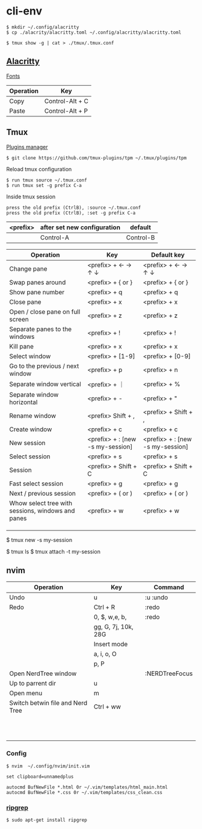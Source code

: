 # cli-env

```shell
$ mkdir ~/.config/alacritty
$ cp ./alacrity/alacritty.toml ~/.config/alacritty/alacritty.toml
```

```shell
$ tmux show -g | cat > ./tmux/.tmux.conf
```

## [Alacritty](https://alacritty.org/)

[Fonts](https://www.nerdfonts.com/font-downloads)

|Operation | Key |
|-|-|
|Copy | Control-Alt + C |
|Paste | Control-Alt + P |

## Tmux

[Plugins manager](https://github.com/tmux-plugins/tpm)

```
$ git clone https://github.com/tmux-plugins/tpm ~/.tmux/plugins/tpm
```


Reload tmux configuration

```shell
$ run tmux source ~/.tmux.conf
$ run tmux set -g prefix C-a
```
Inside tmux session

```
press the old prefix (CtrlB), :source ~/.tmux.conf
press the old prefix (CtrlB), :set -g prefix C-a
```

| &lt;prefix&gt; | after set new configuration | default |
| - | - | - |
| | Control-A | Control-B |


|Operation | Key | Default key |
|-|-|-|
| Change pane | &lt;prefix&gt; + &larr; &rarr; &uarr; &darr; | &lt;prefix&gt; + &larr; &rarr; &uarr; &darr; |
| Swap panes around| &lt;prefix&gt; + { or }  | &lt;prefix&gt; + { or } |
| Show pane number | &lt;prefix&gt; + q | &lt;prefix&gt; + q |
| Close pane | &lt;prefix&gt; + x | &lt;prefix&gt; + x |
| Open / close pane on full screen | &lt;prefix&gt; + z | &lt;prefix&gt; + z |
| Separate panes to the windows | &lt;prefix&gt; + ! | &lt;prefix&gt; + ! |
| Kill pane | &lt;prefix&gt; + x | &lt;prefix&gt; + x |
| Select window  | &lt;prefix&gt; + [1-9] | &lt;prefix&gt; + [0-9] |
| Go to the previous / next window | &lt;prefix&gt; + p | &lt;prefix&gt; + n |
| Separate window vertical | &lt;prefix&gt; + &#65372; | &lt;prefix&gt; + % |
| Separate window horizontal | &lt;prefix&gt; + - | &lt;prefix&gt; + " |
| Rename window | &lt;prefix&gt; Shift + , | &lt;prefix&gt; + Shift + ,
| Create window | &lt;prefix&gt; + c | &lt;prefix&gt; + c |
| New session | &lt;prefix&gt; + : [new -s my-session] | &lt;prefix&gt; + : [new -s my-session] |
| Select session | &lt;prefix&gt; + s | &lt;prefix&gt; + s |
| Session | &lt;prefix&gt; + Shift + C | &lt;prefix&gt; + Shift + C |
| Fast select session | &lt;prefix&gt; + g | &lt;prefix&gt; + g |
| Next / previous session | &lt;prefix&gt; + ( or ) | &lt;prefix&gt; + ( or ) |
| Whow select tree with sessions, windows and panes | &lt;prefix&gt; + w | &lt;prefix&gt; + w |
|  |  |  |
|  |  |  |
|  |  |  |

$ tmux new -s my-session

$ tmux ls
$ tmux attach -t my-session


## nvim

|Operation | Key | Command |
|-|-|-|
| Undo | u | :u :undo |
| Redo | Ctrl + R | :redo |
|  | 0, $, w,e, b,  | :redo |
|  | gg, G, 7j, 10k, 28G |  |
|  | Insert mode |  |
|  | a, i, o, O |  |
|  | p, P |  |
| Open NerdTree window |  | :NERDTreeFocus |
| Up to parrent dir | u |  |
| Open menu | m |  |
| Switch betwin file and Nerd Tree | Ctrl + ww |  |
|  |  |  |
|  |  |  |
|  |  |  |
|  |  |  |
|  |  |  |
|  |  |  |
|  |  |  |
|  |  |  |
|  |  |  |
|  |  |  |
|  |  |  |



### Config

```shell
$ nvim  ~/.config/nvim/init.vim
```

```
set clipboard=unnamedplus

autocmd BufNewFile *.html 0r ~/.vim/templates/html_main.html
autocmd BufNewFile *.css 0r ~/.vim/templates/css_clean.css
```


### [ripgrep](https://github.com/BurntSushi/ripgrep)

```
$ sudo apt-get install ripgrep
```